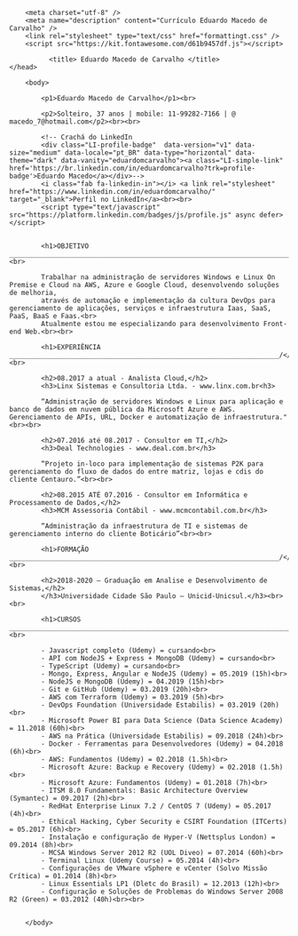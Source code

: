 <!DOCTYPE html>
<html lang="pt-br">
    <head>
    
        <meta charset="utf-8" />
        <meta name="description" content="Currículo Eduardo Macedo de Carvalho" />
        <link rel="stylesheet" type="text/css" href="formattingt.css" />
        <script src="https://kit.fontawesome.com/d61b9457df.js"></script>
              
              <title> Eduardo Macedo de Carvalho </title>
    </head>
    
        <body>
            
            <p1>Eduardo Macedo de Carvalho</p1><br>
                        
            <p2>Solteiro, 37 anos | mobile: 11-99282-7166 | @ macedo_7@hotmail.com</p2><br><br>

            <!-- Crachá do LinkedIn
            <div class="LI-profile-badge"  data-version="v1" data-size="medium" data-locale="pt_BR" data-type="horizontal" data-theme="dark" data-vanity="eduardomcarvalho"><a class="LI-simple-link" href='https://br.linkedin.com/in/eduardomcarvalho?trk=profile-badge'>Eduardo Macedo</a></div>-->
            <i class="fab fa-linkedin-in"></i> <a link rel="stylesheet" href="https://www.linkedin.com/in/eduardomcarvalho/" target="_blank">Perfil no LinkedIn</a><br><br>
            <script type="text/javascript" src="https://platform.linkedin.com/badges/js/profile.js" async defer></script>
            
            
            <h1>OBJETIVO _______________________________________________________________________/</h1><br>

            Trabalhar na administração de servidores Windows e Linux On Premise e Cloud na AWS, Azure e Google Cloud, desenvolvendo soluções de melhoria,
            através de automação e implementação da cultura DevOps para gerenciamento de aplicações, serviços e infraestrutura Iaas, SaaS, PaaS, BaaS e Faas.<br>
            Atualmente estou me especializando para desenvolvimento Front-end Web.<br><br>

            <h1>EXPERIÊNCIA ____________________________________________________________________/</h1><br>
            
            <h2>08.2017 a atual - Analista Cloud,</h2>                	
            <h3>Linx Sistemas e Consultoria Ltda. - www.linx.com.br<h3>

            “Administração de servidores Windows e Linux para aplicação e banco de dados em nuvem pública da Microsoft Azure e AWS. Gerenciamento de APIs, URL, Docker e automatização de infraestrutura."<br><br>

            <h2>07.2016 até 08.2017 - Consultor em TI,</h2>     	
            <h3>Deal Technologies - www.deal.com.br</h3>

            “Projeto in-loco para implementação de sistemas P2K para gerenciamento do fluxo de dados do entre matriz, lojas e cdis do cliente Centauro.”<br><br>

            <h2>08.2015 ATÉ 07.2016 - Consultor em Informática e Processamento de Dados,</h2>                   	
            <h3>MCM Assessoria Contábil - www.mcmcontabil.com.br</h3>

            “Administração da infraestrutura de TI e sistemas de gerenciamento interno do cliente Boticário”<br><br>

            <h1>FORMAÇÃO ____________________________________________________________________/</h1><br>

            <h2>2018-2020 – Graduação em Analise e Desenvolvimento de Sistemas,</h2>
            </h3>Universidade Cidade São Paulo – Unicid-Unicsul.</h3><br><br>

            <h1>CURSOS ________________________________________________________________________/</h1><br>
                        
            - Javascript completo (Udemy) = cursando<br>
            - API com NodeJS + Express + MongoDB (Udemy) = cursando<br>
            - TypeScript (Udemy) = cursando<br>
            - Mongo, Express, Angular e NodeJS (Udemy) = 05.2019 (15h)<br>
            - NodeJS e MongoDB (Udemy) = 04.2019 (15h)<br>
            - Git e GitHub (Udemy) = 03.2019 (20h)<br>
            - AWS com Terraform (Udemy) = 03.2019 (5h)<br>
            - DevOps Foundation (Universidade Estabilis) = 03.2019 (20h)<br>
            - Microsoft Power BI para Data Science (Data Science Academy) = 11.2018 (60h)<br>
            - AWS na Prática (Universidade Estabilis) = 09.2018 (24h)<br>
            - Docker - Ferramentas para Desenvolvedores (Udemy) = 04.2018 (6h)<br>
            - AWS: Fundamentos (Udemy) = 02.2018 (1.5h)<br>
            - Microsoft Azure: Backup e Recovery (Udemy) = 02.2018 (1.5h)<br>
            - Microsoft Azure: Fundamentos (Udemy) = 01.2018 (7h)<br>
            - ITSM 8.0 Fundamentals: Basic Architecture Overview (Symantec) = 09.2017 (2h)<br>
            - RedHat Enterprise Linux 7.2 / CentOS 7 (Udemy) = 05.2017 (4h)<br>
            - Ethical Hacking, Cyber Security e CSIRT Foundation (ITCerts) = 05.2017 (6h)<br>
            - Instalação e configuração de Hyper-V (Nettsplus London) = 09.2014 (8h)<br>
            - MCSA Windows Server 2012 R2 (UOL Diveo) = 07.2014 (60h)<br>
            - Terminal Linux (Udemy Course) = 05.2014 (4h)<br>
            - Configurações de VMware vSphere e vCenter (Solvo Missão Crítica) = 01.2014 (8h)<br>
            - Linux Essentials LP1 (Dletc do Brasil) = 12.2013 (12h)<br>
            - Configuração e Soluções de Problemas do Windows Server 2008 R2 (Green) = 03.2012 (40h)<br><br>
            
                    
        </body>
    
</html>

